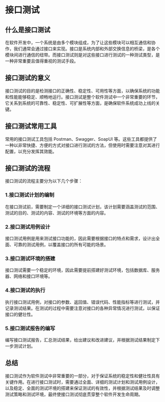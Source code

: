 # 接口测试

## 什么是接口测试

在软件开发中，一个系统是由多个模块组成，为了让这些模块可以相互通信和协作，我们通常会通过接口来实现。接口是系统内部和外部交换信息的桥梁，是各个模块间进行通信的纽带。而接口测试则是对这些接口进行测试的一种测试类型，是一种非常重要且值得重视的测试手段。

## 接口测试的意义

接口测试的目的是检测接口的正确性、稳定性、可用性等方面，以确保系统的功能和性能能够稳定、顺畅地运行。接口测试是整个软件测试中一个非常重要的环节，它关系到系统的可靠性、稳定性、可扩展性等方面，是确保软件系统成功上线的关键。

## 接口测试常用工具

常用的接口测试工具包括 Postman、Swagger、SoapUI 等。这些工具都提供了一种以非常快捷、方便的方式对接口进行测试的方法，但使用时需要注意对其进行配置，以充分发挥其效能。

## 接口测试的流程

接口测试的流程主要分为以下几个步骤：

### 1.接口测试计划的编制

在接口测试前，需要制定一个详细的接口测试计划，该计划需要涵盖测试的范围、测试的目的、测试的内容、测试的环境等方面的内容。

### 2.接口测试用例设计

接口测试用例是用来测试接口功能的，因此需要根据接口的特点和需求，设计出全面、可靠的测试用例，以覆盖接口的所有可能的场景。

### 3.接口测试环境的搭建

接口测试需要一个稳定的环境，因此需要提前搭建好测试环境，包括数据库、服务器、网络和接口环境等。

### 4.接口测试的执行

执行接口测试用例，对接口的参数、返回值、错误代码、性能指标等进行测试，并记录测试结果。在测试的过程中需要注意对接口的各种异常情况进行测试，以保证接口的健壮性。

### 5.接口测试报告的编写

编写接口测试报告，汇总测试结果，给出建议和改进建议，并根据测试结果制定下一步测试计划。

## 总结

接口测试作为软件测试中非常重要的一部分，对于保证系统的稳定性和健壮性具有关键作用。在进行接口测试时，需要通过全面、详细的测试计划和测试用例设计，以及稳定、全面的测试环境的搭建来保证测试的有效性，并根据测试结果及时调整测试策略和测试环境，最终使接口测试彻底贯穿整个软件开发生命周期。